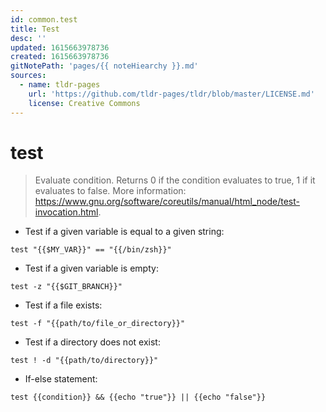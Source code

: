 ```yaml
---
id: common.test
title: Test
desc: ''
updated: 1615663978736
created: 1615663978736
gitNotePath: 'pages/{{ noteHiearchy }}.md'
sources:
  - name: tldr-pages
    url: 'https://github.com/tldr-pages/tldr/blob/master/LICENSE.md'
    license: Creative Commons
---
```

# test

> Evaluate condition.
> Returns 0 if the condition evaluates to true, 1 if it evaluates to false.
> More information: <https://www.gnu.org/software/coreutils/manual/html_node/test-invocation.html>.

- Test if a given variable is equal to a given string:

`test "{{$MY_VAR}}" == "{{/bin/zsh}}"`

- Test if a given variable is empty:

`test -z "{{$GIT_BRANCH}}"`

- Test if a file exists:

`test -f "{{path/to/file_or_directory}}"`

- Test if a directory does not exist:

`test ! -d "{{path/to/directory}}"`

- If-else statement:

`test {{condition}} && {{echo "true"}} || {{echo "false"}}`

